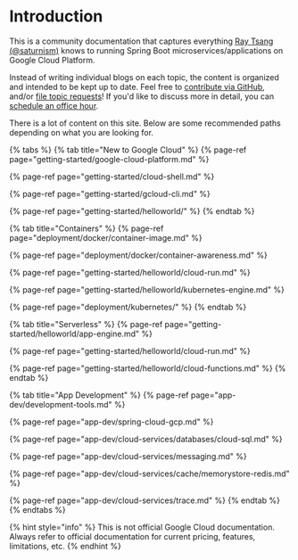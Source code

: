 # Introduction

This is a community documentation that captures everything [Ray Tsang \(@saturnism\)](https://twitter.com/saturnism) knows to running Spring Boot microservices/applications on Google Cloud Platform. 

Instead of writing individual blogs on each topic, the content is organized and intended to be kept up to date. Feel free to [contribute via GitHub](https://github.com/saturnism/spring-on-gcp-gitbook), and/or [file topic requests](https://github.com/saturnism/spring-on-gcp-gitbook/issues)! If you'd like to discuss more in detail, you can [schedule an office hour](http://saturnism.me/office-hour/).

There is a lot of content on this site. Below are some recommended paths depending on what you are looking for.

{% tabs %}
{% tab title="New to Google Cloud" %}
{% page-ref page="getting-started/google-cloud-platform.md" %}

{% page-ref page="getting-started/cloud-shell.md" %}

{% page-ref page="getting-started/gcloud-cli.md" %}

{% page-ref page="getting-started/helloworld/" %}
{% endtab %}

{% tab title="Containers" %}
{% page-ref page="deployment/docker/container-image.md" %}

{% page-ref page="deployment/docker/container-awareness.md" %}

{% page-ref page="getting-started/helloworld/cloud-run.md" %}

{% page-ref page="getting-started/helloworld/kubernetes-engine.md" %}

{% page-ref page="deployment/kubernetes/" %}
{% endtab %}

{% tab title="Serverless" %}
{% page-ref page="getting-started/helloworld/app-engine.md" %}

{% page-ref page="getting-started/helloworld/cloud-run.md" %}

{% page-ref page="getting-started/helloworld/cloud-functions.md" %}
{% endtab %}

{% tab title="App Development" %}
{% page-ref page="app-dev/development-tools.md" %}

{% page-ref page="app-dev/spring-cloud-gcp.md" %}

{% page-ref page="app-dev/cloud-services/databases/cloud-sql.md" %}

{% page-ref page="app-dev/cloud-services/messaging.md" %}

{% page-ref page="app-dev/cloud-services/cache/memorystore-redis.md" %}

{% page-ref page="app-dev/cloud-services/trace.md" %}
{% endtab %}
{% endtabs %}

{% hint style="info" %}
This is not official Google Cloud documentation. Always refer to official documentation for current pricing, features, limitations, etc.
{% endhint %}

